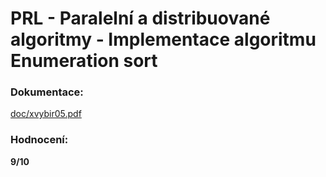 # PRL - Paralelní a distribuované algoritmy - Implementace algoritmu Enumeration sort

### Dokumentace:

[doc/xvybir05.pdf](doc/xvybir05.pdf)

### Hodnocení:

**9/10**

